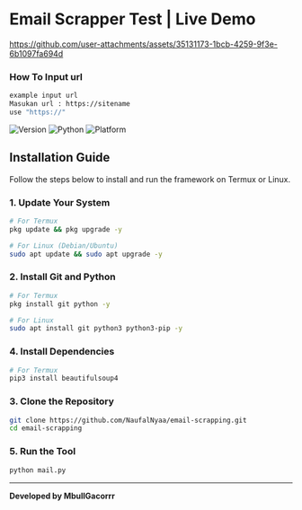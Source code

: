 
# Email Scrapper Test | Live Demo
https://github.com/user-attachments/assets/35131173-1bcb-4259-9f3e-6b1097fa694d
### How To Input url
```bash
example input url
Masukan url : https://sitename
use "https://"
```


![Version](https://img.shields.io/badge/version-1.0(Beta)-brightgreen)
![Python](https://img.shields.io/badge/python-3.7+-blue)
![Platform](https://img.shields.io/badge/platform-linux%20%7C%20termux-lightgrey)

## Installation Guide

Follow the steps below to install and run the framework on Termux or Linux.

### 1. Update Your System
```bash
# For Termux
pkg update && pkg upgrade -y

# For Linux (Debian/Ubuntu)
sudo apt update && sudo apt upgrade -y
```

### 2. Install Git and Python
```bash
# For Termux
pkg install git python -y

# For Linux
sudo apt install git python3 python3-pip -y
```

### 4. Install Dependencies
```bash
# For Termux
pip3 install beautifulsoup4
```

### 3. Clone the Repository
```bash
git clone https://github.com/NaufalNyaa/email-scrapping.git
cd email-scrapping
```


### 5. Run the Tool
```bash
python mail.py
```


---

**Developed by MbullGacorrr**
